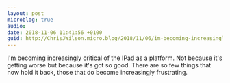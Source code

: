 ```yaml
---
layout: post
microblog: true
audio: 
date: 2018-11-06 11:41:56 +0100
guid: http://ChrisJWilson.micro.blog/2018/11/06/im-becoming-increasingly.html
---
```

I'm becoming increasingly critical of the IPad as a platform. Not because it's getting worse but because it's got so good. There are so few things that now hold it back, those that do become increasingly frustrating.  
